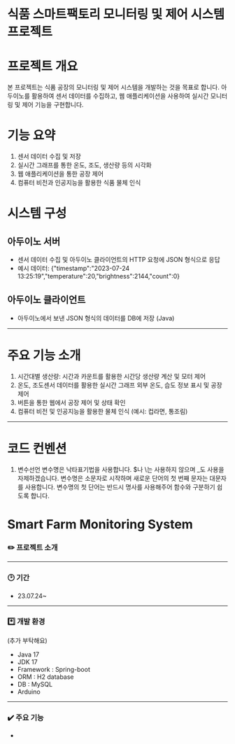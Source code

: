 # 식품 스마트팩토리 모니터링 및 제어 시스템 프로젝트
# 프로젝트 개요
본 프로젝트는 식품 공장의 모니터링 및 제어 시스템을 개발하는 것을 목표로 합니다. 아두이노를 활용하여 센서 데이터를 수집하고, 웹 애플리케이션을 사용하여 실시간 모니터링 및 제어 기능을 구현합니다.

# 기능 요약
1. 센서 데이터 수집 및 저장
2. 실시간 그래프를 통한 온도, 조도, 생산량 등의 시각화
3. 웹 애플리케이션을 통한 공장 제어
4. 컴퓨터 비전과 인공지능을 활용한 식품 물체 인식

# 시스템 구성
## 아두이노 서버
- 센서 데이터 수집 및 아두이노 클라이언트의 HTTP 요청에 JSON 형식으로 응답
- 예시 데이터: {"timestamp":"2023-07-24 13:25:19","temperature":20,"brightness":2144,"count":0}
## 아두이노 클라이언트
- 아두이노에서 보낸 JSON 형식의 데이터를 DB에 저장 (Java)
------------------------------------
# 주요 기능 소개
1. 시간대별 생산량: 시간과 카운트를 활용한 시간당 생산량 계산 및 모터 제어
2. 온도, 조도센서 데이터를 활용한 실시간 그래프
외부 온도, 습도 정보 표시 및 공장 제어
3. 버튼을 통한 웹에서 공장 제어 및 상태 확인
4. 컴퓨터 비전 및 인공지능을 활용한 물체 인식 (예시: 컵라면, 통조림)

------------------------------------
# 코드 컨벤션
1) 변수선언
변수명은 낙타표기법을 사용합니다. $나 \는 사용하지 않으며 _도 사용을 자제하겠습니다. 
변수명은 소문자로 시작하며 새로운 단어의 첫 번째 문자는 대문자를 사용합니다. 
변수명의 첫 단어는 반드시 명사를 사용해주어 함수와 구분하기 쉽도록 합니다. 

# Smart Farm Monitoring System


### ✏️ 프로젝트 소개


---

### 🕑 기간

- 23.07.24~

---

### *️⃣ 개발 환경

(추가 부탁해요)
- Java 17
- JDK 17
- Framework : Spring-boot
- ORM : H2 database
- DB : MySQL
- Arduino

---

### ✔️ 주요 기능

- 
